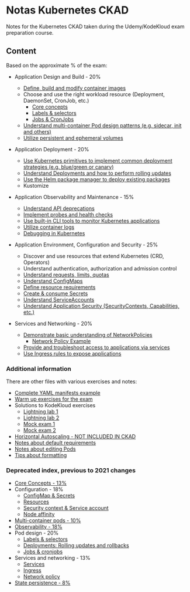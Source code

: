 # Notas Kubernetes CKAD 

Notes for the Kubernetes CKAD taken during the Udemy/KodeKloud exam preparation course.

## Content

Based on the approximate % of the exam:

- Application Design and Build - 20%
  - [Define, build and modify container images](ckad-02-config-05-container_images.md)
  - Choose and use the right workload resource (Deployment, DaemonSet, CronJob, etc.)
    - [Core concepts](ckad-01-core_concepts.md)
    - [Labels & selectors](ckad-05-pod_design-01-labels_selectors.md)
    - [Jobs & CronJobs](ckad-05-pod_design-04-jobs_cronjobs.md)
  - [Understand multi-container Pod design patterns (e.g. sidecar, init and others)](ckad-03-multi_container_pods.md)
  - [Utilize persistent and ephemeral volumes](ckad-07-state_persistence_volumes.md)

- Application Deployment - 20%
  - [Use Kubernetes primitives to implement common deployment strategies (e.g. blue/green or canary)](ckad-05-pod_design-03-deployment_strategies.md)
  - [Understand Deployments and how to perform rolling updates](ckad-05-pod_design-02-roll_deployments.md)
  - [Use the Helm package manager to deploy existing packages](ckad-05-pod_design-05-helm.md)
  - Kustomize

- Application Observability and Maintenance - 15%
  - [Understand API deprecations](ckad-04-api-deprecation.md)
  - [Implement probes and health checks](ckad-04-observability.md#1-probes)
  - [Use built-in CLI tools to monitor Kubernetes applications](ckad-04-observability.md#4-monitoring)
  - [Utilize container logs](ckad-04-observability.md#3-logs)
  - [Debugging in Kubernetes](ckad-04-observability.md#5-debug-pods)

- Application Environment, Configuration and Security - 25%
  - Discover and use resources that extend Kubernetes (CRD, Operators)
  - Understand authentication, authorization and admission control
  - [Understand requests, limits, quotas](ckad-02-config-02-resources.md)
  - [Understand ConfigMaps](ckad-02-config-01-properties.md)
  - [Define resource requirements](ckad-02-config-04-affinity.md)
  - [Create & consume Secrets](ckad-02-config-01-properties.md)
  - [Understand ServiceAccounts](ckad-02-config-03-security.md#2-service-account)
  - [Understand Application Security (SecurityContexts, Capabilities, etc.)](ckad-02-config-03-security.md#1-security-context)

- Services and Networking - 20%
  - [Demonstrate basic understanding of NetworkPolicies](ckad-06-services_network-03-networking.md)
    - [Network Policy Example](ckad-06-services_network-04-network_policy_example.md)
  - [Provide and troubleshoot access to applications via services](ckad-06-services_network-01-services.md)
  - [Use Ingress rules to expose applications](ckad-06-services_network-02-ingress.md)

### Additional information

There are other files with various exercises and notes:
- [Complete YAML manifests example](ckad-99-others-02-example_complete.md)
- [Warm up exercises for the exam](ckad-99-others-08-warm_up.md)
- Solutions to KodeKloud exercises
  - [Lightning lab 1](ckad-99-others-04-lightning_lab_1.md)
  - [Lightning lab 2](ckad-99-others-05-lightning_lab_2.md)
  - [Mock exam 1](ckad-99-others-06-mock_exam_1.md)
  - [Mock exam 2](ckad-99-others-07-mock_exam_2.md)
- [Horizontal Autoscaling - NOT INCLUDED IN CKAD](ckad-99-others-01-horizontal_autoscaling.md)
- [Notes about default requirements](ckad-note_detault_resource_req.md)
- [Notes about editing Pods](ckad-note_edit-pods.md)
- [Tips about formatting](ckad-tips_formatting.md)

### Deprecated index, previous to 2021 changes

- [Core Concepts - 13%](ckad-01-core_concepts.md)
- Configuration - 18%
  - [ConfigMap & Secrets](ckad-02-config-01-properties.md)
  - [Resources](ckad-02-config-02-resources.md)
  - [Security context & Service account](ckad-02-config-03-security.md)
  - [Node affinity](ckad-02-config-04-affinity.md)
- [Multi-container pods - 10%](ckad-03-multi_container_pods.md)
- [Observability - 18%](ckad-04-observability.md)
- Pod design - 20%
  - [Labels & selectors](ckad-05-pod_design-01-labels_selectors.md)
  - [Deployments: Rolling updates and rollbacks](ckad-05-pod_design-02-roll_deployments.md)
  - [Jobs & cronjobs](ckad-05-pod_design-04-jobs_cronjobs.md)
- Services and networking - 13%
  - [Services](ckad-06-services_network-01-services.md)
  - [Ingress](ckad-06-services_network-02-ingress.md)
  - [Network policy](ckad-06-services_network-03-networking.md)
- [State persistence - 8%](ckad-07-state_persistence_volumes.md)